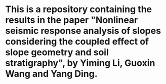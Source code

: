 # This is a repository containing the results in the paper "Nonlinear seismic response analysis of slopes considering the coupled effect of slope geometry and soil stratigraphy", by Yiming Li, Guoxin Wang and Yang Ding.
